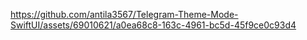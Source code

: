 

https://github.com/antila3567/Telegram-Theme-Mode-SwiftUI/assets/69010621/a0ea68c8-163c-4961-bc5d-45f9ce0c93d4

